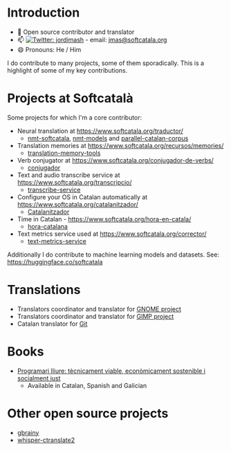 # Introduction
  
  - 🔭 Open source contributor and translator
  - 📫 [![Twitter: jordimash](https://img.shields.io/twitter/follow/jordimash?style=social)](https://twitter.com/jordimash) - email: jmas@softcatala.org
  - 😄 Pronouns: He / Him

I do contribute to many projects, some of them sporadically. This is a highlight of some of my key contributions.

# Projects at Softcatalà

Some projects for which I'm a core contributor:

* Neural translation at https://www.softcatala.org/traductor/
  * [nmt-softcatala](https://github.com/Softcatala/nmt-softcatala), [nmt-models](https://github.com/Softcatala/nmt-models) and [parallel-catalan-corpus](https://github.com/Softcatala/parallel-catalan-corpus) 
* Translation memories at https://www.softcatala.org/recursos/memories/ 
  * [translation-memory-tools](https://github.com/Softcatala/translation-memory-tools) 
* Verb conjugator at https://www.softcatala.org/conjugador-de-verbs/
  * [conjugador](https://github.com/Softcatala/conjugador) 
* Text and audio transcribe service at https://www.softcatala.org/transcripcio/
  * [transcribe-service](https://github.com/Softcatala/transcribe-service) 
* Configure your OS in Catalan automatically at https://www.softcatala.org/catalanitzador/
  * [Catalanitzador](https://github.com/Softcatala/Catalanitzador) 
* Time in Catalan - https://www.softcatala.org/hora-en-catala/
  * [hora-catalana](https://github.com/Softcatala/hora-catalana)
* Text metrics service used at https://www.softcatala.org/corrector/
  * [text-metrics-service](https://github.com/Softcatala/text-metrics-service)
  
Additionally I do contribute to machine learning models and datasets. See: https://huggingface.co/softcatala 
  
# Translations

* Translators coordinator and translator for [GNOME project](https://www.gnome.org/)
* Translators coordinator and translator for [GIMP project](https://www.gimp.org/)
* Catalan translator for [Git](https://github.com/git/git)

# Books
* [Programari lliure: tècnicament viable, econòmicament sostenible i socialment just](https://github.com/jordimas/llibre-programari-lliure)
  * Available in Catalan, Spanish and Galician

# Other open source projects

* [gbrainy](https://wiki.gnome.org/Apps/gbrainy)
* [whisper-ctranslate2](https://github.com/Softcatala/whisper-ctranslate2)
